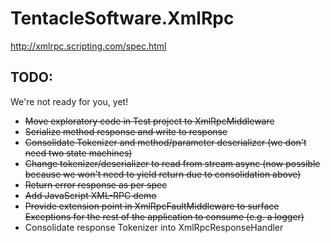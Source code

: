 # TentacleSoftware.XmlRpc

http://xmlrpc.scripting.com/spec.html

## TODO:

We're not ready for you, yet!

- ~~Move exploratory code in Test project to XmlRpcMiddleware~~
- ~~Serialize method response and write to response~~
- ~~Consolidate Tokenizer and method/parameter deserializer (we don't need two state machines)~~
- ~~Change tokenizer/deserializer to read from stream async (now possible because we won't need to yield return due to consolidation above)~~
- ~~Return error response as per spec~~
- ~~Add JavaScript XML-RPC demo~~
- ~~Provide extension point in XmlRpcFaultMiddleware to surface Exceptions for the rest of the application to consume (e.g. a logger)~~
- Consolidate response Tokenizer into XmlRpcResponseHandler